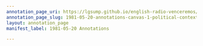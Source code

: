 ```yaml
---
annotation_page_uri: https://lgsump.github.io/english-radio-venceremos/annotations/1981-05-20-annotations-canvas-1-political-context.json
annotation_page_slug: 1981-05-20-annotations-canvas-1-political-context
layout: annotation_page
manifest_label: 1981-05-20 Annotations

---
```

